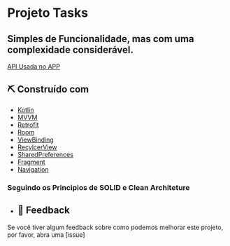 # Projeto Tasks

## Simples de Funcionalidade, mas com uma complexidade considerável.
[API Usada no APP](http://devmasterteam.com/cursoandroid/api)

## ⛏️ Construído com

- [Kotlin](https://kotlinlang.org/)
- [MVVM](https://www.devmedia.com.br/entendendo-o-pattern-model-view-viewmodel-mvvm/18411)
- [Retrofit](https://www.devmedia.com.br/android-retrofit-primeiros-passos-com-a-retrofit-api/31857)
- [Room](https://developer.android.com/training/data-storage/room?hl=pt-br)
- [ViewBinding](https://developer.android.com/topic/libraries/view-binding?hl=pt-br)
- [RecylcerView](https://developer.android.com/reference/androidx/recyclerview/widget/RecyclerView)
- [SharedPreferences](https://developer.android.com/reference/android/content/SharedPreferences)
- [Fragment](https://developer.android.com/guide/fragments?hl=pt-br)
- [Navigation](https://developer.android.com/guide/navigation?hl=pt-br)

### Seguindo os Principios de SOLID e Clean Architeture

- ## 📢 Feedback

Se você tiver algum feedback sobre como podemos melhorar este projeto, por favor, abra uma [issue]
